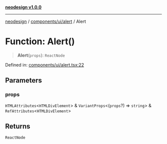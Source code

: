[**neodesign v1.0.0**](../../../../README.md)

***

[neodesign](../../../../modules.md) / [components/ui/alert](../README.md) / Alert

# Function: Alert()

> **Alert**(`props`): `ReactNode`

Defined in: [components/ui/alert.tsx:22](https://github.com/mladjom/neodesign/blob/12ebc446849a001345c104056aef95c6372b148e/components/ui/alert.tsx#L22)

## Parameters

### props

`HTMLAttributes`\<`HTMLDivElement`\> & `VariantProps`\<(`props`?) => `string`\> & `RefAttributes`\<`HTMLDivElement`\>

## Returns

`ReactNode`
